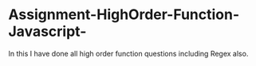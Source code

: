 # Assignment-HighOrder-Function-Javascript-
In this I have done all high order function questions including Regex also.
